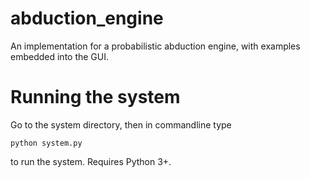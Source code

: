 # abduction_engine
An implementation for a probabilistic abduction engine, with examples embedded into the GUI.

# Running the system
Go to the system directory, then in commandline type

`python system.py`

to run the system. Requires Python 3+.
